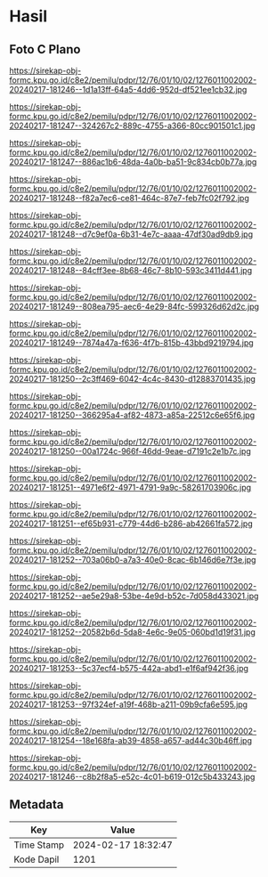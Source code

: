 # Hasil

## Foto C Plano

https://sirekap-obj-formc.kpu.go.id/c8e2/pemilu/pdpr/12/76/01/10/02/1276011002002-20240217-181246--1d1a13ff-64a5-4dd6-952d-df521ee1cb32.jpg

https://sirekap-obj-formc.kpu.go.id/c8e2/pemilu/pdpr/12/76/01/10/02/1276011002002-20240217-181247--324267c2-889c-4755-a366-80cc901501c1.jpg

https://sirekap-obj-formc.kpu.go.id/c8e2/pemilu/pdpr/12/76/01/10/02/1276011002002-20240217-181247--886ac1b6-48da-4a0b-ba51-9c834cb0b77a.jpg

https://sirekap-obj-formc.kpu.go.id/c8e2/pemilu/pdpr/12/76/01/10/02/1276011002002-20240217-181248--f82a7ec6-ce81-464c-87e7-feb7fc02f792.jpg

https://sirekap-obj-formc.kpu.go.id/c8e2/pemilu/pdpr/12/76/01/10/02/1276011002002-20240217-181248--d7c9ef0a-6b31-4e7c-aaaa-47df30ad9db9.jpg

https://sirekap-obj-formc.kpu.go.id/c8e2/pemilu/pdpr/12/76/01/10/02/1276011002002-20240217-181248--84cff3ee-8b68-46c7-8b10-593c3411d441.jpg

https://sirekap-obj-formc.kpu.go.id/c8e2/pemilu/pdpr/12/76/01/10/02/1276011002002-20240217-181249--808ea795-aec6-4e29-84fc-599326d62d2c.jpg

https://sirekap-obj-formc.kpu.go.id/c8e2/pemilu/pdpr/12/76/01/10/02/1276011002002-20240217-181249--7874a47a-f636-4f7b-815b-43bbd9219794.jpg

https://sirekap-obj-formc.kpu.go.id/c8e2/pemilu/pdpr/12/76/01/10/02/1276011002002-20240217-181250--2c3ff469-6042-4c4c-8430-d12883701435.jpg

https://sirekap-obj-formc.kpu.go.id/c8e2/pemilu/pdpr/12/76/01/10/02/1276011002002-20240217-181250--366295a4-af82-4873-a85a-22512c6e65f6.jpg

https://sirekap-obj-formc.kpu.go.id/c8e2/pemilu/pdpr/12/76/01/10/02/1276011002002-20240217-181250--00a1724c-966f-46dd-9eae-d7191c2e1b7c.jpg

https://sirekap-obj-formc.kpu.go.id/c8e2/pemilu/pdpr/12/76/01/10/02/1276011002002-20240217-181251--4971e6f2-4971-4791-9a9c-58261703906c.jpg

https://sirekap-obj-formc.kpu.go.id/c8e2/pemilu/pdpr/12/76/01/10/02/1276011002002-20240217-181251--ef65b931-c779-44d6-b286-ab42661fa572.jpg

https://sirekap-obj-formc.kpu.go.id/c8e2/pemilu/pdpr/12/76/01/10/02/1276011002002-20240217-181252--703a06b0-a7a3-40e0-8cac-6b146d6e7f3e.jpg

https://sirekap-obj-formc.kpu.go.id/c8e2/pemilu/pdpr/12/76/01/10/02/1276011002002-20240217-181252--ae5e29a8-53be-4e9d-b52c-7d058d433021.jpg

https://sirekap-obj-formc.kpu.go.id/c8e2/pemilu/pdpr/12/76/01/10/02/1276011002002-20240217-181252--20582b6d-5da8-4e6c-9e05-060bd1d19f31.jpg

https://sirekap-obj-formc.kpu.go.id/c8e2/pemilu/pdpr/12/76/01/10/02/1276011002002-20240217-181253--5c37ecf4-b575-442a-abd1-e1f6af942f36.jpg

https://sirekap-obj-formc.kpu.go.id/c8e2/pemilu/pdpr/12/76/01/10/02/1276011002002-20240217-181253--97f324ef-a19f-468b-a211-09b9cfa6e595.jpg

https://sirekap-obj-formc.kpu.go.id/c8e2/pemilu/pdpr/12/76/01/10/02/1276011002002-20240217-181254--18e168fa-ab39-4858-a657-ad44c30b46ff.jpg

https://sirekap-obj-formc.kpu.go.id/c8e2/pemilu/pdpr/12/76/01/10/02/1276011002002-20240217-181246--c8b2f8a5-e52c-4c01-b619-012c5b433243.jpg


## Metadata

| Key        | Value               |
| ---------- | ------------------- |
| Time Stamp | 2024-02-17 18:32:47 |
| Kode Dapil | 1201                |



